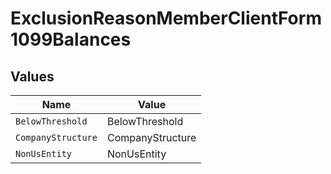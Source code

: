 # ExclusionReasonMemberClientForm1099Balances


## Values

| Name               | Value              |
| ------------------ | ------------------ |
| `BelowThreshold`   | BelowThreshold     |
| `CompanyStructure` | CompanyStructure   |
| `NonUsEntity`      | NonUsEntity        |
